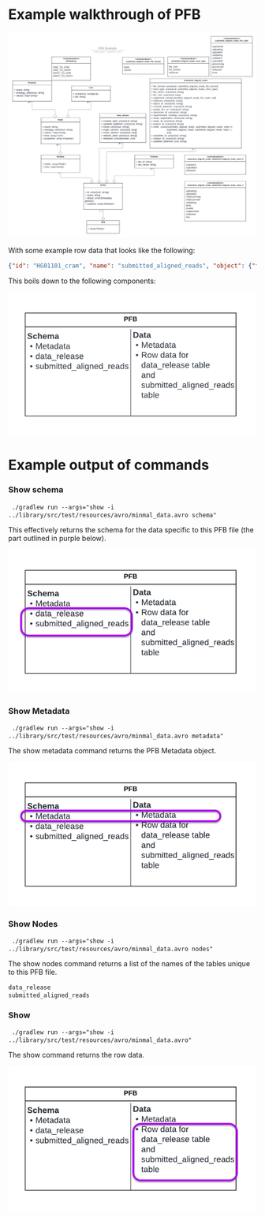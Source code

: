 # Example walkthrough of PFB
![Example data PFB schema](diagrams/pfbExample.png)

With some example row data that looks like the following:

```json
{"id": "HG01101_cram", "name": "submitted_aligned_reads", "object": {"file_format": "BAM", "error_type": "file_size", "file_name": "foo.bam", "file_size": 512, "file_state": "registered", "md5sum": "bdf121aadba028d57808101cb4455fa7", "object_id": "dg.4503/cc32d93d-a73c-4d2c-a061-26c0410e74fa", "created_datetime": null, "ga4gh_drs_uri": "drs://example.org/dg.4503/cc32d93d-a73c-4d2c-a061-26c0410e74fa", "participant_id": "bbb1234", "specimen_id": "spec1111", "experimental_strategy": null, "study_registration": "example.com/study_registration", "study_id": "aaa1234", "project_id": "DEV-test", "state": "uploading", "submitter_id": "HG01101_cram", "subject_id": "p1011554-9", "updated_datetime": null}, "relations": []}
```


This boils down to the following components:

![Components of example PFB](diagrams/exampleOverview.png)


# Example output of commands

### Show schema
```
 ./gradlew run --args="show -i ../library/src/test/resources/avro/minmal_data.avro schema"
```
This effectively returns the schema for the data specific to this PFB file (the part outlined in purple below).

![Show schema returns the schema specific to the PFB file, not the Metadata schema](diagrams/exampleOverview_schema.png)

### Show Metadata
```
 ./gradlew run --args="show -i ../library/src/test/resources/avro/minmal_data.avro metadata"
```
The show metadata command returns the PFB Metadata object.

![Show metadata returns the metadata object in the form of the metadata schema](diagrams/exampleOverview_metadata.png)

### Show Nodes
```
 ./gradlew run --args="show -i ../library/src/test/resources/avro/minmal_data.avro nodes"
```
The show nodes command returns a list of the names of the tables unique to this PFB file.

```
data_release
submitted_aligned_reads
```

### Show
```
 ./gradlew run --args="show -i ../library/src/test/resources/avro/minmal_data.avro"
```
The show command returns the row data.

![The show command](diagrams/exampleOverview_show.png)